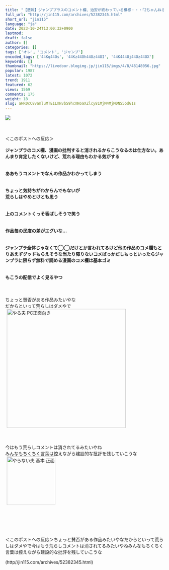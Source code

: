 ```yaml
---
title: "【悲報】ジャンププラスのコメント欄、治安が終わっている模様・・・「2ちゃんねる全盛期の荒らされ方してる」 "
full_url: "http://jin115.com/archives/52382345.html"
short_url: "jin115"
language: "ja"
date: 2023-10-24T13:00:32+0900
lastmod: 
draft: false
author: []
categories: []
tags: ['オレ', 'コメント', 'ジャンプ']
encoded_tags: ['44Kq44Os', '44Kz44Oh44Oz44OI', '44K444Oj44Oz44OX']
keywords: []
thumbnail: "https://livedoor.blogimg.jp/jin115/imgs/4/8/48148056.jpg"
popular: 1987
latest: 1072
trend: 1911
featured: 62
views: 1569
comments: 175
weight: 18
slug: aHR0cC8vamluMTE1LmNvbS9hcmNoaXZlcy81MjM4MjM0NS5odG1s
---
```


![](https://livedoor.blogimg.jp/jin115/imgs/4/8/48148056.jpg)

<div><a name='more'></a> <br> <br> ＜このポストへの反応＞<br> <br> <b>ジャンプラのコメ欄、漫画の批判すると消されるからこうなるのは仕方ない。あんまり肯定したくないけど、荒れる理由もわかる気がする</b><br> <br> <br> <b>ああもうコメントでなんの作品かわかってしまう</b><br> <br> <br> <b>ちょっと気持ちがわからんでもないが<br> 荒らしはやめとけとも思う</b><br> <br> <br> <b>上のコメントくっそ香ばしそうで笑う</b><br> <br> <br> <b>作品毎の民度の差がエグいな…</b><br> <br> <br> <b>ジャンプラ全体じゃなくて◯◯だけとか言われてるけど他の作品のコメ欄もとりあえずグッドもらえそうな当たり障りないコメばっかだしもっといったらジャンプラに限らず無料で読める漫画のコメ欄は基本ゴミ</b><br> <br> <br> <b>もこうの配信でよく見るやつ</b><br> <br> <br> <br> ちょっと賛否がある作品みたいやな<br> だからといって荒らしはダメやで<br> <img src='https//livedoor.blogimg.jp/jin115/imgs/1/6/1612aea0.gif' alt='やる夫 PC正面向き' width='378' border='0' hspace='5' class='pict'><br> <br> <br> <br> 今はもう荒らしコメントは消されてるみたいやね<br> みんなもちくちく言葉は控えながら建設的な批評を残していこうな<br> <img src='https//livedoor.blogimg.jp/jin115/imgs/1/8/18f2180e.gif' alt='やらない夫 基本 正面' width='154' border='0' hspace='5' class='pict'><br> <br> <br> <br> <br> <br> <p>＜このポストへの反応＞ちょっと賛否がある作品みたいやなだからといって荒らしはダメやで今はもう荒らしコメントは消されてるみたいやねみんなもちくちく言葉は控えながら建設的な批評を残していこうな</p></div>

(http//jin115.com/archives/52382345.html)
